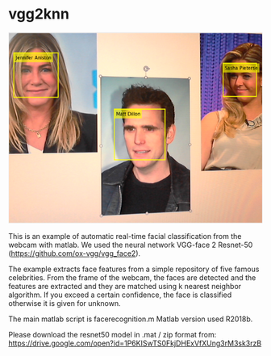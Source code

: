 # vgg2knn
![alt text](https://github.com/claudiogennaro/vgg2knn/blob/master/screenshot.png)

This is an example of automatic real-time facial classification from the webcam with matlab. 
We used the neural network VGG-face 2 Resnet-50 (https://github.com/ox-vgg/vgg_face2). 

The example extracts face features from a simple repository of five famous celebrities. From the frame of the webcam, the faces are detected and the features are extracted and they are matched using k nearest neighbor algorithm. If you exceed a certain confidence, the face is classified otherwise it is given for unknown.

The main matlab script is facerecognition.m
Matlab version used R2018b.

Please download the resnet50 model in .mat / zip format from:
https://drive.google.com/open?id=1P6KISwTS0FkjDHExVfXUng3rM3sk3rzB

